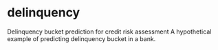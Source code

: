 # delinquency
Delinquency bucket prediction for credit risk assessment
A hypothetical example of predicting delinquency bucket in a bank.
